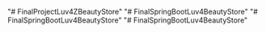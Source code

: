"# FinalProjectLuv4ZBeautyStore" 
"# FinalSpringBootLuv4BeautyStore" 
"# FinalSpringBootLuv4BeautyStore" 
"# FinalSpringBootLuv4BeautyStore" 
